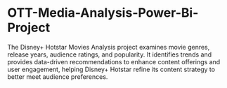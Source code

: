 # OTT-Media-Analysis-Power-Bi-Project
The Disney+ Hotstar Movies Analysis project examines movie genres, release years, audience ratings, and popularity. It identifies trends and provides data-driven recommendations to enhance content offerings and user engagement, helping Disney+ Hotstar refine its content strategy to better meet audience preferences.
